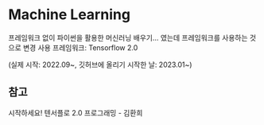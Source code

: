# Machine Learning

프레임워크 없이 파이썬을 활용한 머신러닝 배우기... 였는데 프레임워크를 사용하는 것으로 변경
사용 프레임워크: Tensorflow 2.0

(실제 시작: 2022.09~, 깃허브에 올리기 시작한 날: 2023.01~)

## 참고
시작하세요! 텐서플로 2.0 프로그래밍 - 김환희
